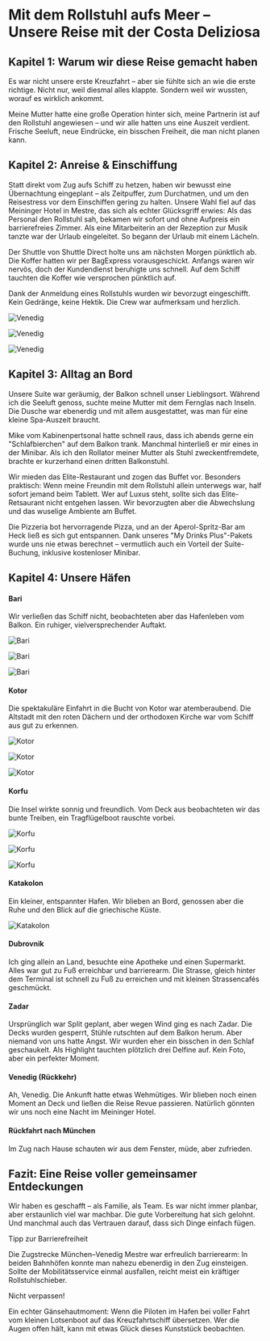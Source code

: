 # **Mit dem Rollstuhl aufs Meer** – Unsere Reise mit der Costa Deliziosa

## **Kapitel 1:** Warum wir diese Reise gemacht haben

Es war nicht unsere erste Kreuzfahrt – aber sie fühlte sich an wie die erste richtige. Nicht nur, weil diesmal alles klappte. Sondern weil wir wussten, worauf es wirklich ankommt.

Meine Mutter hatte eine große Operation hinter sich, meine Partnerin ist auf den Rollstuhl angewiesen – und wir alle hatten uns eine Auszeit verdient. Frische Seeluft, neue Eindrücke, ein bisschen Freiheit, die man nicht planen kann.

## **Kapitel 2:** Anreise & Einschiffung

Statt direkt vom Zug aufs Schiff zu hetzen, haben wir bewusst eine Übernachtung eingeplant – als Zeitpuffer, zum Durchatmen, und um den Reisestress vor dem Einschiffen gering zu halten. Unsere Wahl fiel auf das Meininger Hotel in Mestre, das sich als echter Glücksgriff erwies: Als das Personal den Rollstuhl sah, bekamen wir sofort und ohne Aufpreis ein barrierefreies Zimmer. Als eine Mitarbeiterin an der Rezeption zur Musik tanzte war der Urlaub eingeleitet. So begann der Urlaub mit einem Lächeln.

Der Shuttle von Shuttle Direct holte uns am nächsten Morgen pünktlich ab. Die Koffer hatten wir per BagExpress vorausgeschickt. Anfangs waren wir nervös, doch der Kundendienst beruhigte uns schnell. Auf dem Schiff tauchten die Koffer wie versprochen pünktlich auf.

Dank der Anmeldung eines Rollstuhls wurden wir bevorzugt eingeschifft. Kein Gedränge, keine Hektik. Die Crew war aufmerksam und herzlich.

![Venedig](VenedigHinfahrt1.jpeg)

![Venedig](VenedigHinfahrt2.jpeg)

![Venedig](VenedigHinfahrt3.jpeg)

## **Kapitel 3:** Alltag an Bord

Unsere Suite war geräumig, der Balkon schnell unser Lieblingsort. Während ich die Seeluft genoss, suchte meine Mutter mit dem Fernglas nach Inseln. Die Dusche war ebenerdig und mit allem ausgestattet, was man für eine kleine Spa-Auszeit braucht.

Mike vom Kabinenpertsonal hatte schnell raus, dass ich abends gerne ein "Schlafbierchen" auf dem Balkon trank. Manchmal hinterließ er mir eines in der Minibar. Als ich den Rollator meiner Mutter als Stuhl zweckentfremdete, brachte er kurzerhand einen dritten Balkonstuhl.

Wir mieden das Elite-Restaurant und zogen das Buffet vor. Besonders praktisch: Wenn meine Freundin mit dem Rollstuhl allein unterwegs war, half sofort jemand beim Tablett. Wer auf Luxus steht, sollte sich das Elite-Retsaurant nicht entgehen lassen. Wir bevorzugten aber die Abwechslung und das wuselige Ambiente am Buffet.

Die Pizzeria bot hervorragende Pizza, und an der Aperol-Spritz-Bar am Heck ließ es sich gut entspannen. Dank unseres "My Drinks Plus"-Pakets wurde uns nie etwas berechnet – vermutlich auch ein Vorteil der Suite-Buchung, inklusive kostenloser Minibar.

## **Kapitel 4:** Unsere Häfen

#### Bari

Wir verließen das Schiff nicht, beobachteten aber das Hafenleben vom Balkon. Ein ruhiger, vielversprechender Auftakt.

![Bari](Bari1.jpg)

![Bari](Bari2.JPG)

![Bari](Bari3.jpg)

#### Kotor

Die spektakuläre Einfahrt in die Bucht von Kotor war atemberaubend. Die Altstadt mit den roten Dächern und der orthodoxen Kirche war vom Schiff aus gut zu erkennen.

![Kotor](Kotor1.jpg)

![Kotor](Kotor2.jpg)

![Kotor](Kotor3.jpg)

#### Korfu

Die Insel wirkte sonnig und freundlich. Vom Deck aus beobachteten wir das bunte Treiben, ein Tragflügelboot rauschte vorbei.

![Korfu](Korfu1.jpg)

![Korfu](Korfu2.jpg)

![Korfu](Korfu3.jpg)

#### Katakolon

Ein kleiner, entspannter Hafen. Wir blieben an Bord, genossen aber die Ruhe und den Blick auf die griechische Küste.

![Katakolon](Katakolon.jpg)

#### Dubrovnik

Ich ging allein an Land, besuchte eine Apotheke und einen Supermarkt. Alles war gut zu Fuß erreichbar und barrierearm. Die Strasse, gleich hinter dem Terminal ist schnell zu Fuß zu erreichen und mit kleinen Strassencafés geschmückt.

#### Zadar

Ursprünglich war Split geplant, aber wegen Wind ging es nach Zadar. Die Decks wurden gesperrt, Stühle rutschten auf dem Balkon herum. Aber niemand von uns hatte Angst. Wir wurden eher ein bisschen in den Schlaf geschaukelt. Als Highlight tauchten plötzlich drei Delfine auf. Kein Foto, aber ein perfekter Moment.

#### Venedig (Rückkehr)

Ah, Venedig. Die Ankunft hatte etwas Wehmütiges. Wir blieben noch einen Moment an Deck und ließen die Reise Revue passieren. Natürlich gönnten wir uns noch eine Nacht im Meininger Hotel.

#### Rückfahrt nach München

Im Zug nach Hause schauten wir aus dem Fenster, müde, aber zufrieden. 

## Fazit: Eine Reise voller gemeinsamer Entdeckungen

Wir haben es geschafft – als Familie, als Team. Es war nicht immer planbar, aber erstaunlich viel war machbar. Die gute Vorbereitung hat sich gelohnt. Und manchmal auch das Vertrauen darauf, dass sich Dinge einfach fügen.

Tipp zur Barrierefreiheit

Die Zugstrecke München–Venedig Mestre war erfreulich barrierearm: In beiden Bahnhöfen konnte man nahezu ebenerdig in den Zug einsteigen. Sollte der Mobilitätsservice einmal ausfallen, reicht meist ein kräftiger Rollstuhlschieber.

Nicht verpassen!

Ein echter Gänsehautmoment: Wenn die Piloten im Hafen bei voller Fahrt vom kleinen Lotsenboot auf das Kreuzfahrtschiff übersetzen. Wer die Augen offen hält, kann mit etwas Glück dieses Kunststück beobachten.
